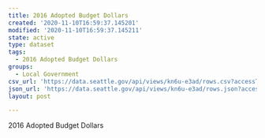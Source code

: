 ```yaml
---
title: 2016 Adopted Budget Dollars
created: '2020-11-10T16:59:37.145201'
modified: '2020-11-10T16:59:37.145211'
state: active
type: dataset
tags:
  - 2016 Adopted Budget Dollars
groups:
  - Local Government
csv_url: 'https://data.seattle.gov/api/views/kn6u-e3ad/rows.csv?accessType=DOWNLOAD'
json_url: 'https://data.seattle.gov/api/views/kn6u-e3ad/rows.json?accessType=DOWNLOAD'
layout: post

---
```

2016 Adopted Budget Dollars
